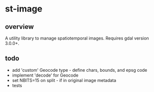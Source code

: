 # st-image
## overview
A utility library to manage spatiotemporal images. Requires gdal version 3.0.0+.

## todo
- add 'custom' Geocode type - define chars, bounds, and epsg code
- implement 'decode' for Geocode
- set NBITS=15 on split - if in original image metadata
- tests
